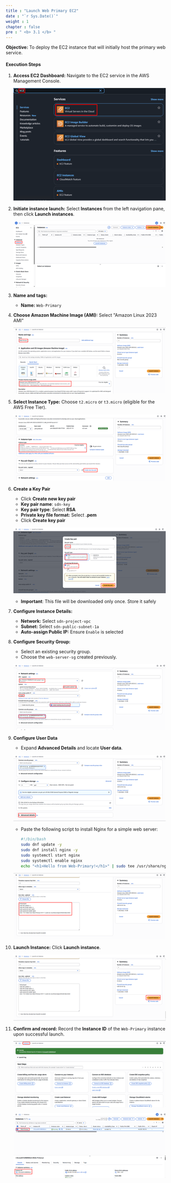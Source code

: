 ```yaml
---
title : "Launch Web Primary EC2"
date : "`r Sys.Date()`"
weight : 1
chapter : false
pre : " <b> 3.1 </b> "
---
```


**Objective:** To deploy the EC2 instance that will initially host the primary web service.
#### Execution Steps
1. **Access EC2 Dashboard:** Navigate to the EC2 service in the AWS Management Console.
    
    ![image.png](image.png)
    
2. **Initiate instance launch:** Select **Instances** from the left navigation pane, then click **Launch instances**.
    
    ![image.png](image%201.png)
    
3. **Name and tags:**
    - **Name:** `Web-Primary`
4. **Choose Amazon Machine Image (AMI):** Select "Amazon Linux 2023 AMI"
    
    ![image.png](image%202.png)
    
5. **Select Instance Type:** Choose `t2.micro` or `t3.micro` (eligible for the AWS Free Tier).
    
    ![image.png](image%203.png)
    
6. **Create a Key Pair**
    - Click **Create new key pair**
    - **Key pair name**: `sdn-key`
    - **Key pair type**: Select **RSA**
    - **Private key file format:** Select **.pem**
    - Click **Create key pair**
    
    ![image.png](image%204.png)
    
    - **Important**: This file will be downloaded only once. Store it safely
7. **Configure Instance Details:**
    - **Network:** Select `sdn-project-vpc`
    - **Subnet:** Select `sdn-public-subnet-1a`
    - **Auto-assign Public IP:** Ensure `Enable` is selected
8. **Configure Security Group:**
    - Select an existing security group.
    - Choose the `web-server-sg` created previously.
    
    ![image.png](image%205.png)
    
9. **Configure User Data**
    - Expand **Advanced Details** and locate **User data**.
    
    ![image.png](image%206.png)
    
    - Paste the following script to install Nginx for a simple web server:
        
        ```bash
        #!/bin/bash
        sudo dnf update -y
        sudo dnf install nginx -y
        sudo systemctl start nginx
        sudo systemctl enable nginx
        echo "<h1>Hello from Web-Primary!</h1>" | sudo tee /usr/share/nginx/html/index.html
        ```
        
    
    ![image.png](image%207.png)
    
10. **Launch Instance:** Click **Launch instance**.
    
    ![image.png](image%208.png)
    
11. **Confirm and record:** Record the **Instance ID** of the `Web-Primary` instance upon successful launch.
    
    ![image.png](image%209.png)
    
    ![image.png](image%2010.png)